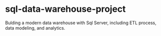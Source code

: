 # sql-data-warehouse-project
Bulding a modern data warehouse with Sql Server, including ETL process, data modeling, and  analytics.
